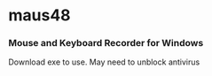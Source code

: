 # maus48

<h3>Mouse and Keyboard Recorder for Windows</h3>

<p>Download exe to use. May need to unblock antivirus</p>
